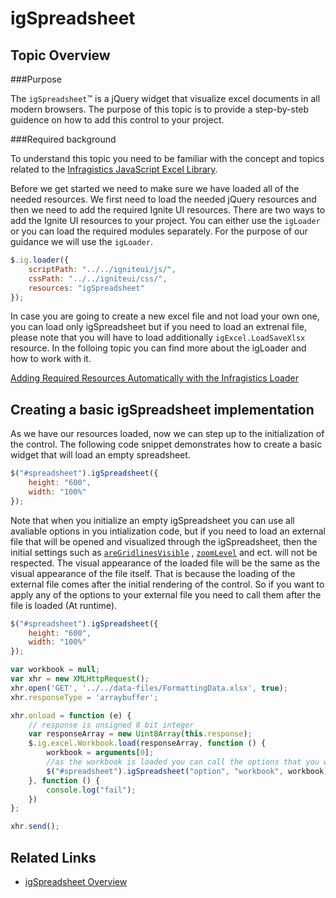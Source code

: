 ﻿<!--
|metadata|
{
    "fileName": "adding-igspreadsheet",
    "controlName": "igSpreadsheet",
    "tags": []
}
|metadata|
-->

# igSpreadsheet

## Topic Overview 
###Purpose

The `igSpreadsheet`™ is a jQuery widget that visualize excel documents in all modern browsers. The purpose of this topic is to provide a step-by-steb guidence on how to add this control to your project.

###Required background

To understand this topic you need to be familiar with the concept and topics related to the [Infragistics JavaScript Excel Library](javascript-excel-library.html).

Before we get started we need to make sure we have loaded all of the needed resources. We first need to load the needed jQuery resources and then we need to add the required Ignite UI resources. There are two ways to add the Ignite UI resources to your project. You can either use the `igLoader` or you can load the required modules separately. For the purpose of our guidance we will use the `igLoader`.

```js
$.ig.loader({
    scriptPath: "../../igniteui/js/",
    cssPath: "../../igniteui/css/",
    resources: "igSpreadsheet"
});
```
In case you are going to create a new excel file and not load your own one, you can load only igSpreadsheet but if you need to load an extrenal file, please note that you will have to load additionally `igExcel.LoadSaveXlsx` resource.
In the folloing topic you can find more about the igLoader and how to work with it. 

[Adding Required Resources Automatically with the Infragistics Loader](using-infragistics-loader.html)

## Creating a basic igSpreadsheet implementation


As we have our resources loaded, now we can step up to the initialization of the control. The following code snippet demonstrates how to create a basic widget that will load an empty spreadsheet. 

```js
$("#spreadsheet").igSpreadsheet({
    height: "600",
    width: "100%"
});
```

Note that when you initialize an empty igSpreadsheet you can use all avaliable options in you intialization code, but if you need to load an external file that will be opened and visualized through the igSpreadsheet, then the initial settings such as [`areGridlinesVisible`](%%jQueryApiUrl%%/ui.igspreadsheet#options:areGridlinesVisible) , [`zoomLevel`](%%jQueryApiUrl%%/ui.igspreadsheet#options:zoomLevel) and ect. will not be respected. The visual appearance of the loaded file will be the same as the visual appearance of the file itself. That is because the loading of the external file comes after the initial rendering of the control. So if you want to apply any of the options to your external file you need to call them after the  file is loaded (At runtime).

```js
$("#spreadsheet").igSpreadsheet({
    height: "600",
    width: "100%"
});

var workbook = null;
var xhr = new XMLHttpRequest();
xhr.open('GET', '../../data-files/FormattingData.xlsx', true);
xhr.responseType = 'arraybuffer';

xhr.onload = function (e) {
    // response is unsigned 8 bit integer
    var responseArray = new Uint8Array(this.response);
    $.ig.excel.Workbook.load(responseArray, function () {
        workbook = arguments[0];
        //as the workbook is loaded you can call the options that you want to apply to the excel file here
        $("#spreadsheet").igSpreadsheet("option", "workbook", workbook);
    }, function () {
        console.log("fail");
    })
};

xhr.send();
```

## Related Links
-   [igSpreadsheet Overview](igSpreadsheet-Overview.html)
